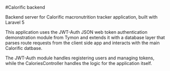 #Calorific backend

Backend server for Calorific macronutrition tracker application, built with Laravel 5

This application uses the JWT-Auth JSON web token authentication demonstration module from Tymon and extends it with a database layer that parses route requests from the client side app and interacts with the main Calorific datbase.

The JWT-Auth module handles registering users and managing tokens, while the CaloriesController handles the logic for the application itself.

